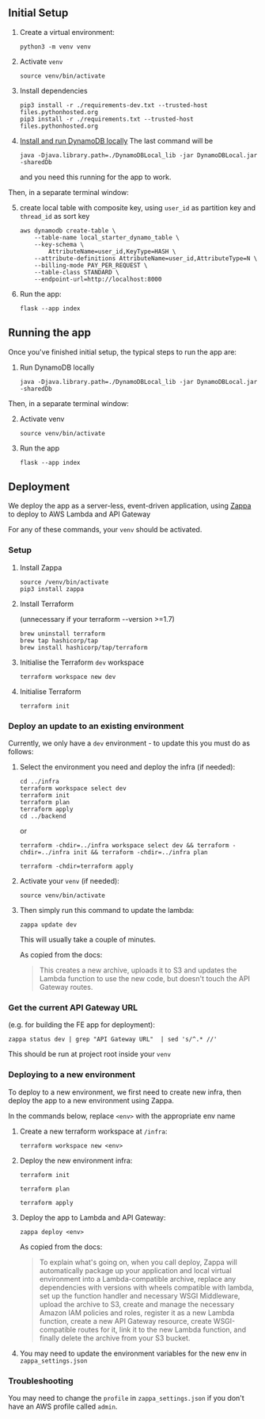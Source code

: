 ## Initial Setup
1. Create a virtual environment:
   ```
   python3 -m venv venv
   ```

2. Activate `venv`
    ```
    source venv/bin/activate
    ```

3. Install dependencies
    ```
    pip3 install -r ./requirements-dev.txt --trusted-host files.pythonhosted.org
    pip3 install -r ./requirements.txt --trusted-host files.pythonhosted.org
    ```

4. [Install and run DynamoDB locally](https://docs.aws.amazon.com/amazondynamodb/latest/developerguide/DynamoDBLocal.DownloadingAndRunning.html)
   The last command will be
   ```
   java -Djava.library.path=./DynamoDBLocal_lib -jar DynamoDBLocal.jar -sharedDb
   ```
   and you need this running for the app to work.

Then, in a separate terminal window:

5. create local table with composite key, using `user_id` as partition key and `thread_id` as sort key
    ```
    aws dynamodb create-table \
        --table-name local_starter_dynamo_table \
        --key-schema \
            AttributeName=user_id,KeyType=HASH \
        --attribute-definitions AttributeName=user_id,AttributeType=N \
        --billing-mode PAY_PER_REQUEST \
        --table-class STANDARD \
        --endpoint-url=http://localhost:8000
    ```

6. Run the app:
    ```
    flask --app index
    ```


## Running the app
Once you've finished initial setup, the typical steps to run the app are:

1. Run DynamoDB locally
    ```
    java -Djava.library.path=./DynamoDBLocal_lib -jar DynamoDBLocal.jar -sharedDb
    ```
Then, in a separate terminal window:

2. Activate venv
    ```
    source venv/bin/activate
    ```

4. Run the app
    ```
    flask --app index
    ```


## Deployment
We deploy the app as a server-less, event-driven application, using [Zappa](https://github.com/zappa/Zappa?tab=readme-ov-file#zappa---serverless-python) to deploy to AWS Lambda and API Gateway

For any of these commands, your `venv` should be activated.

### Setup
1. Install Zappa
    ```
    source /venv/bin/activate
    pip3 install zappa
    ```

2. Install Terraform

   (unnecessary if your terraform --version >=1.7)

    ```
    brew uninstall terraform 
    brew tap hashicorp/tap 
    brew install hashicorp/tap/terraform
    ```

3. Initialise the Terraform `dev` workspace
    ```
    terraform workspace new dev
    ```

4. Initialise Terraform
    ```
    terraform init
    ```

### Deploy an update to an existing environment
Currently, we only have a `dev` environment - to update this you must do as follows:

1. Select the environment you need and deploy the infra (if needed):
    ```
    cd ../infra
    terraform workspace select dev
    terraform init
    terraform plan
    terraform apply
    cd ../backend
    ```
   or
    ```
    terraform -chdir=../infra workspace select dev && terraform -chdir=../infra init && terraform -chdir=../infra plan
    
    terraform -chdir=terraform apply
    ```

4. Activate your `venv` (if needed):
    ```
    source venv/bin/activate
    ```
5. Then simply run this command to update the lambda:
    ```
    zappa update dev
    ```

   This will usually take a couple of minutes.

   As copied from the docs:
   > This creates a new archive,
   uploads it to S3
   and updates the Lambda function to use the new code,
   but doesn't touch the API Gateway routes.

### Get the current API Gateway URL
(e.g. for building the FE app for deployment):

```
zappa status dev | grep "API Gateway URL"  | sed 's/^.* //'
```

This should be run at project root inside your `venv`

### Deploying to a new environment

To deploy to a new environment, we first need to create new infra, then deploy the app to a new environment using Zappa.

In the commands below, replace `<env>` with the appropriate env name

1. Create a new terraform workspace at `/infra`:

    ```
    terraform workspace new <env>
    ```

2. Deploy the new environment infra:

    ```
    terraform init
   
    terraform plan
   
    terraform apply
    ```

3. Deploy the app to Lambda and API Gateway:

    ```
    zappa deploy <env>
    ```
   As copied from the docs:
   > To explain what's going on, when you call deploy, Zappa will
   automatically package up your application and local virtual environment into a Lambda-compatible archive,
   replace any dependencies with versions with wheels compatible with lambda,
   set up the function handler and necessary WSGI Middleware,
   upload the archive to S3,
   create and manage the necessary Amazon IAM policies and roles,
   register it as a new Lambda function,
   create a new API Gateway resource,
   create WSGI-compatible routes for it,
   link it to the new Lambda function,
   and finally delete the archive from your S3 bucket.

4. You may need to update the environment variables for the new env in `zappa_settings.json`

### Troubleshooting
You may need to change the `profile` in `zappa_settings.json` if you don't have an AWS profile called `admin`.